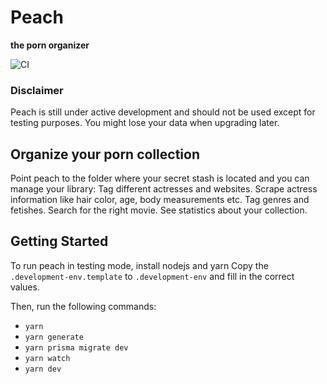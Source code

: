 # Peach
__the porn organizer__

![CI](https://github.com/peachporn/peach/workflows/CI/badge.svg)

### Disclaimer
Peach is still under active development and should not be used except for testing purposes. You might lose your data when upgrading later.

## Organize your porn collection
Point peach to the folder where your secret stash is located and you can manage your library:
Tag different actresses and websites.
Scrape actress information like hair color, age, body measurements etc.
Tag genres and fetishes. Search for the right movie. See statistics about your collection.

## Getting Started
To run peach in testing mode, install nodejs and yarn
Copy the `.development-env.template` to `.development-env` and fill in the correct values.

Then, run the following commands:
* `yarn`
* `yarn generate`
* `yarn prisma migrate dev`
* `yarn watch`
* `yarn dev`
